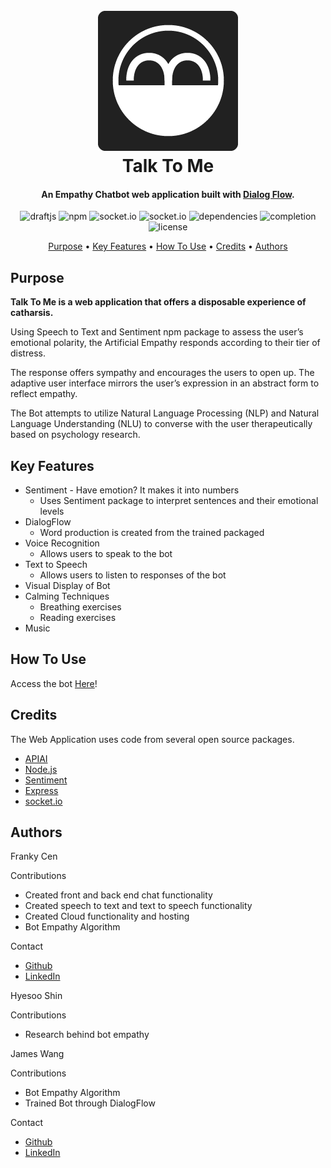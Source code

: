 
<h1 align="center">
  <br>
  <a href="https://github.com/fxm84625/Talk-To-Me"><img src="/docs/images/Logo224.png" alt="TalkToMe"></a>
  <br>
  Talk To Me
  <br>
</h1>
<h4 align="center">An Empathy Chatbot web application built with <a href="https://dialogflow.com/" target="blank">Dialog Flow</a>.</h4>

<p align="center">
  <img src="https://img.shields.io/badge/apiai-v4.0.3-blue.svg"
       alt="draftjs">
  <img src="https://img.shields.io/badge/npm-v5.6.0-blue.svg"
       alt="npm">
  <img src="https://img.shields.io/badge/socket.io-v2.0.4-blue.svg"
      alt="socket.io">
  <img src="https://img.shields.io/badge/sentiment-v4.2.0-blue.svg"
      alt="socket.io">
  <img src="https://img.shields.io/badge/dependencies-up%20to%20date-brightgreen.svg"
       alt="dependencies">
  <img src="https://img.shields.io/badge/completion-70%25-orange.svg"
      alt="completion">
  <img src="https://img.shields.io/badge/license-MIT-blue.svg"
       alt="license">
</p>


<p align="center">
  <a href="#purpose">Purpose</a> •
  <a href="#key-features">Key Features</a> •
  <a href="#how-to-use">How To Use</a> •
  <a href="#credits">Credits</a> •
  <a href="#authors">Authors</a>
</p>
<!-- Used Sentiment package-->

## Purpose

__Talk To Me is a web application that offers a disposable experience of catharsis.__

Using Speech to Text and Sentiment npm package to assess the user’s emotional polarity, the Artificial Empathy responds according to their tier of distress.

The response offers sympathy and encourages the users to open up. The adaptive user interface mirrors the user’s expression in an abstract form to reflect empathy.

The Bot attempts to utilize Natural Language Processing (NLP) and Natural Language Understanding (NLU)
to converse with the user therapeutically based on psychology research.

## Key Features
* Sentiment - Have emotion? It makes it into numbers
    - Uses Sentiment package to interpret sentences and their emotional levels
* DialogFlow
    - Word production is created from the trained packaged
* Voice Recognition
    - Allows users to speak to the bot
* Text to Speech
    - Allows users to listen to responses of the bot
* Visual Display of Bot
* Calming Techniques
    - Breathing exercises
    - Reading exercises
* Music

## How To Use

Access the bot <a href="http://aitalktome.herokuapp.com" target="blank">Here</a>!

## Credits

The Web Application uses code from several open source packages.

- [APIAI](https://dialogflow.com/)
- [Node.js](https://nodejs.org/)
- [Sentiment](https://www.npmjs.com/package/sentiment)
- [Express](https://www.npmjs.com/package/express)
- [socket.io](https://github.com/socketio/socket.io)

## Authors

Franky Cen

Contributions
- Created front and back end chat functionality
- Created speech to text and text to speech functionality
- Created Cloud functionality and hosting
- Bot Empathy Algorithm

Contact
- [Github](https://github.com/fxm84625)
- [LinkedIn](https://www.linkedin.com/in/franky-cen/)

Hyesoo Shin

Contributions
- Research behind bot empathy

James Wang

Contributions
- Bot Empathy Algorithm
- Trained Bot through DialogFlow

Contact
- [Github](https://github.com/thejameswang)
- [LinkedIn](https://www.linkedin.com/in/thejameswang/)

